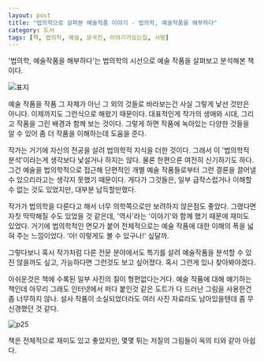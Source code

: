 ```yaml
---
layout: post
title: "법의학으로 살펴본 예술작품 이야기 - 법의학, 예술작품을 해부하다"
category: 도서
tags: [책, 법의학, 예술, 문국진, 이야기가있는집, 서평]
---
```


'법의학, 예술작품을 해부하다'는
법의학의 시선으로 예술 작품을 살펴보고 분석해본 책이다.

![표지](https://lh3.googleusercontent.com/-WNuzXIxuR0s/WjiGK1MDVsI/AAAAAAAAcec/U03ZtWp1hyEBId979OV70o_zrl3jQfb1ACE0YBhgL/s480/forensic-medicine-for-the-artwork-autopsy-book.jpg)

예술 작품을 작품 그 자체가 아닌 그 외의 것들로 바라보는건 사실 그렇게 낯선 것만은 아니다.
이제까지도 그런식으로 해왔기 때문이다.
대표적인게 작가의 생애와 시대, 그리고 작품을 그린 배경과 함께 보는 것이다.
그렇게 하면 작품에 녹아있는 다양한 것들을 알 수 있어
좀 더 작품을 이해하는데 도움을 준다.

작가는 거기에 자신의 전공을 살려 법의학적 지식을 더한 것이다.
그래서 이 '법의학적 분석'이라는게 생각보다 낯설거나 하지는 않다.
물론 한편으론 여전히 신기하기도 하다.
그건 예술을 법의학적으로 접근해
단편적인 개별 예술 작품들로부터
그런 결론을 끌어낼 수 있으리라고는 생각지 못했기 때문이다.
게다가 그것들은, 일부 급작스럽거나 이해할 수 없는 것도 있었지만, 대부분 납득할만했다.

작가가 법의학을 다룬다고 해서 너무 의학쪽으로만 보려하지 않은점도 좋았다.
그랬다면 자칫 딱딱해질 수도 있었을 것 같은데,
'역사'라는 '이야기'와 함께 했기 때문에 재미도 있었다.
거기에 법의학적인 면모가 붙어 전체적으로는 예술 작품에 대한 이해의 폭을 넓혀 주는 느낌이었다.
'아! 이렇게도 볼 수 있구나!' 싶달까.

그렇다보니 혹시 작가처럼 다른 전문 분야에서도
특기를 살려 예술작품을 분석할 수 있진 않을까도 싶고,
가능하다면 그런것도 보고 싶어졌다.
혹시 그런게 있나 찾아봐야겠다.

아쉬운것은 책에 수록된 일부 사진의 질이 형편없다는거다.
예술 작품에 대해 얘기하는 책인데
아무리 그래도 인터넷에서 퍼다 붙인것 같은
도트가 다 드러난 그림을 사용한건 좀 너무하지 않나.
설사 작품이 소실되었더라도
여러 사진 자료라도 남아있을텐데
좀 무신경했던 것 같다.

![p25](https://lh3.googleusercontent.com/-7NTbL9X9X64/WjiGcWFsDtI/AAAAAAAAces/apmidtUw7iAuzveoJxvDSdNwo4onjZKrQCE0YBhgL/s560/forensic-medicine-for-the-artwork-autopsy-book-p25.jpg "몇몇 그림들은 한눈에 알아볼 정도로 저질이다.")

책은 전체적으로 재미도 있고 좋았지만,
몇몇 튀는 저질의 그림들이 옥의 티와 같아 아쉽다.
